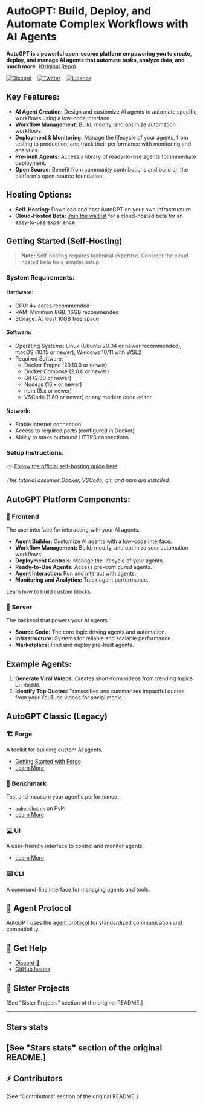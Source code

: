 # AutoGPT: Build, Deploy, and Automate Complex Workflows with AI Agents

**AutoGPT is a powerful open-source platform empowering you to create, deploy, and manage AI agents that automate tasks, analyze data, and much more.** ([Original Repo](https://github.com/Significant-Gravitas/AutoGPT))

[![Discord](https://dcbadge.vercel.app/api/server/autogpt?style=flat)](https://discord.gg/autogpt) &ensp;
[![Twitter](https://img.shields.io/twitter/follow/Auto_GPT?style=social)](https://twitter.com/Auto_GPT) &ensp;
[![License](https://img.shields.io/badge/License-MIT-yellow.svg)](https://opensource.org/licenses/MIT)

## Key Features:

*   **AI Agent Creation:** Design and customize AI agents to automate specific workflows using a low-code interface.
*   **Workflow Management:** Build, modify, and optimize automation workflows.
*   **Deployment & Monitoring:** Manage the lifecycle of your agents, from testing to production, and track their performance with monitoring and analytics.
*   **Pre-built Agents:** Access a library of ready-to-use agents for immediate deployment.
*   **Open Source:** Benefit from community contributions and build on the platform's open-source foundation.

## Hosting Options:

*   **Self-Hosting:** Download and host AutoGPT on your own infrastructure.
*   **Cloud-Hosted Beta:** [Join the waitlist](https://bit.ly/3ZDijAI) for a cloud-hosted beta for an easy-to-use experience.

## Getting Started (Self-Hosting)

> **Note:** Self-hosting requires technical expertise. Consider the cloud-hosted beta for a simpler setup.

### System Requirements:

#### Hardware:

*   CPU: 4+ cores recommended
*   RAM: Minimum 8GB, 16GB recommended
*   Storage: At least 10GB free space

#### Software:

*   Operating Systems: Linux (Ubuntu 20.04 or newer recommended), macOS (10.15 or newer), Windows 10/11 with WSL2
*   Required Software:
    *   Docker Engine (20.10.0 or newer)
    *   Docker Compose (2.0.0 or newer)
    *   Git (2.30 or newer)
    *   Node.js (16.x or newer)
    *   npm (8.x or newer)
    *   VSCode (1.60 or newer) or any modern code editor

#### Network:

*   Stable internet connection
*   Access to required ports (configured in Docker)
*   Ability to make outbound HTTPS connections

### Setup Instructions:

👉 [Follow the official self-hosting guide here](https://docs.agpt.co/platform/getting-started/)

*This tutorial assumes Docker, VSCode, git, and npm are installed.*

## AutoGPT Platform Components:

### 🧱 Frontend

The user interface for interacting with your AI agents.

*   **Agent Builder:** Customize AI agents with a low-code interface.
*   **Workflow Management:** Build, modify, and optimize your automation workflows.
*   **Deployment Controls:** Manage the lifecycle of your agents.
*   **Ready-to-Use Agents:** Access pre-configured agents.
*   **Agent Interaction:** Run and interact with agents.
*   **Monitoring and Analytics:** Track agent performance.

[Learn how to build custom blocks](https://docs.agpt.co/platform/new_blocks/)

### 💽 Server

The backend that powers your AI agents.

*   **Source Code:** The core logic driving agents and automation.
*   **Infrastructure:** Systems for reliable and scalable performance.
*   **Marketplace:** Find and deploy pre-built agents.

## Example Agents:

1.  **Generate Viral Videos:** Creates short-form videos from trending topics on Reddit.
2.  **Identify Top Quotes:** Transcribes and summarizes impactful quotes from your YouTube videos for social media.

## AutoGPT Classic (Legacy)

### 🏗️ Forge

A toolkit for building custom AI agents.

*   [Getting Started with Forge](https://github.com/Significant-Gravitas/AutoGPT/blob/master/classic/forge/tutorials/001_getting_started.md)
*   [Learn More](https://github.com/Significant-Gravitas/AutoGPT/tree/master/classic/forge)

### 🎯 Benchmark

Test and measure your agent's performance.

*   [`agbenchmark`](https://pypi.org/project/agbenchmark/) on PyPI
*   [Learn More](https://github.com/Significant-Gravitas/AutoGPT/tree/master/classic/benchmark)

### 💻 UI

A user-friendly interface to control and monitor agents.

*   [Learn More](https://github.com/Significant-Gravitas/AutoGPT/tree/master/classic/frontend)

### ⌨️ CLI

A command-line interface for managing agents and tools.

## 🤝 Agent Protocol

AutoGPT uses the [agent protocol](https://agentprotocol.ai/) for standardized communication and compatibility.

## 💬 Get Help

*   [Discord 💬](https://discord.gg/autogpt)
*   [GitHub Issues](https://github.com/Significant-Gravitas/AutoGPT/issues/new/choose)

## 🤝 Sister Projects

[See "Sister Projects" section of the original README.]

---
## Stars stats

[See "Stars stats" section of the original README.]
---

## ⚡ Contributors

[See "Contributors" section of the original README.]